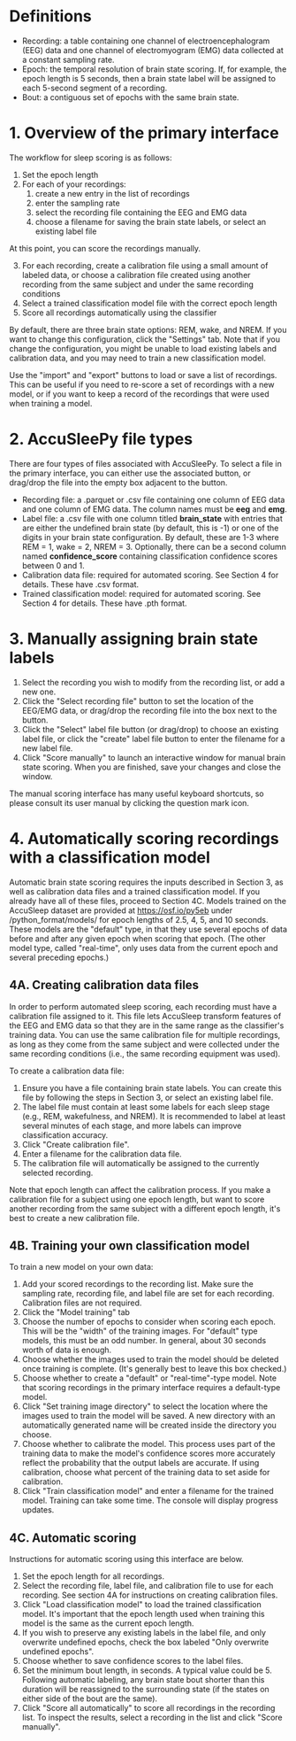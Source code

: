 # Definitions
- Recording: a table containing one channel of electroencephalogram (EEG)
  data and one channel of electromyogram (EMG) data collected at a
  constant sampling rate.
- Epoch: the temporal resolution of brain state scoring. If, for example,
    the epoch length is 5 seconds, then a brain state label will be
    assigned to each 5-second segment of a recording.
- Bout: a contiguous set of epochs with the same brain state.


# 1. Overview of the primary interface

The workflow for sleep scoring is as follows:
1. Set the epoch length
2. For each of your recordings:
   1. create a new entry in the list of recordings
   2. enter the sampling rate
   3. select the recording file containing the EEG and EMG data
   4. choose a filename for saving the brain state labels,
       or select an existing label file

At this point, you can score the recordings manually.

3. For each recording, create a calibration file using a small amount
    of labeled data, or choose a calibration file created using
    another recording from the same subject and under the same recording
    conditions
4. Select a trained classification model file with the correct epoch length
5. Score all recordings automatically using the classifier

By default, there are three brain state options: REM, wake, and NREM.
If you want to change this configuration, click the "Settings" tab.
Note that if you change the configuration, you might be unable to load
existing labels and calibration data, and you may need to train a new
classification model.

Use the "import" and "export" buttons to load or save a list of
recordings. This can be useful if you need to re-score a set of
recordings with a new model, or if you want to keep a record of
the recordings that were used when training a model.

# 2. AccuSleePy file types
There are four types of files associated with AccuSleePy.
To select a file in the primary interface, you can either use the
associated button, or drag/drop the file into the empty box adjacent
to the button.
- Recording file: a .parquet or .csv file containing one
    column of EEG data and one column of EMG data.
    The column names must be **eeg** and **emg**.
- Label file: a .csv file with one column titled **brain_state**
    with entries that are either the undefined brain state (by default, this is -1)
    or one of the digits in your brain state configuration.
    By default, these are 1-3 where REM = 1, wake = 2, NREM = 3.
    Optionally, there can be a second column named **confidence_score**
    containing classification confidence scores between 0 and 1.
- Calibration data file: required for automated scoring. See Section 4
    for details. These have .csv format.
- Trained classification model: required for automated scoring. See
    Section 4 for details. These have .pth format.

# 3. Manually assigning brain state labels
1. Select the recording you wish to modify from the recording list, or
    add a new one.
2. Click the "Select recording file" button to set the location of the
    EEG/EMG data, or drag/drop the recording file into the box next
    to the button.
3. Click the "Select" label file button (or drag/drop) to choose an
    existing label file, or click the "create" label file button to
    enter the filename for a new label file.
4. Click "Score manually" to launch an interactive window for manual
    brain state scoring. When you are finished, save your changes and
    close the window.

The manual scoring interface has many useful keyboard shortcuts,
so please consult its user manual by clicking the question mark icon.

# 4. Automatically scoring recordings with a classification model
Automatic brain state scoring requires the inputs described in
Section 3, as well as calibration data files and a trained classification
model.
If you already have all of these files, proceed to Section 4C.
Models trained on the AccuSleep dataset are provided at
https://osf.io/py5eb under /python_format/models/ for epoch lengths of
2.5, 4, 5, and 10 seconds. These models are the "default" type, in that
they use several epochs of data before and after any given epoch when
scoring that epoch. (The other model type, called "real-time", only
uses data from the current epoch and several preceding epochs.)

## 4A. Creating calibration data files

In order to perform automated sleep scoring,
each recording must have a calibration file assigned to it.
This file lets AccuSleep transform features of the EEG and EMG data so
that they are in the same range as the classifier's training data.
You can use the same calibration file for multiple recordings, as long
as they come from the same subject and were collected under the same
recording conditions (i.e., the same recording equipment was used).

To create a calibration data file:

1. Ensure you have a file containing brain state labels. You can create
    this file by following the steps in Section 3, or select an
    existing label file.
2. The label file must contain at least some labels for each sleep
    stage (e.g., REM, wakefulness, and NREM). It is recommended to
    label at least several minutes of each stage, and more labels can
    improve classification accuracy.
3. Click "Create calibration file".
4. Enter a filename for the calibration data file.
5. The calibration file will automatically be assigned to the currently
    selected recording.

Note that epoch length can affect the calibration process. If you make
a calibration file for a subject using one epoch length, but want to
score another recording from the same subject with a different epoch
length, it's best to create a new calibration file.

## 4B. Training your own classification model

To train a new model on your own data:

1. Add your scored recordings to the recording list. Make sure the
    sampling rate, recording file, and label file are set for each
    recording. Calibration files are not required.
2. Click the "Model training" tab
3. Choose the number of epochs to consider when scoring each epoch.
    This will be the "width" of the training images. For "default"
    type models, this must be an odd number. In general, about 30
    seconds worth of data is enough.
4. Choose whether the images used to train the model should be
    deleted once training is complete. (It's generally best to
    leave this box checked.)
5. Choose whether to create a "default" or "real-time"-type model.
    Note that scoring recordings in the primary interface requires
    a default-type model.
6. Click "Set training image directory" to select the location
    where the images used to train the model will be saved. A
    new directory with an automatically generated name will be
    created inside the directory you choose.
7. Choose whether to calibrate the model. This process uses part
    of the training data to make the model's confidence scores
    more accurately reflect the probability that the output
    labels are accurate. If using calibration, choose what percent
    of the training data to set aside for calibration.
8. Click "Train classification model" and enter a
    filename for the trained model. Training can take some time.
    The console will display progress updates.

## 4C. Automatic scoring

Instructions for automatic scoring using this interface are below.

1. Set the epoch length for all recordings.
2. Select the recording file, label file, and calibration file to use
    for each recording. See section 4A for instructions on creating
    calibration files.
3. Click "Load classification model" to load the trained classification
    model. It's important that the epoch length used when training this
    model is the same as the current epoch length.
4. If you wish to preserve any existing labels in the label file, and
    only overwrite undefined epochs, check the box labeled
    "Only overwrite undefined epochs".
5. Choose whether to save confidence scores to the label files.
6. Set the minimum bout length, in seconds. A typical value could be 5.
    Following automatic labeling, any brain state bout shorter than this
    duration will be reassigned to the surrounding state (if the states
    on either side of the bout are the same).
7. Click "Score all automatically" to score all recordings in the
    recording list. To inspect the results, select a recording
    in the list and click "Score manually".
